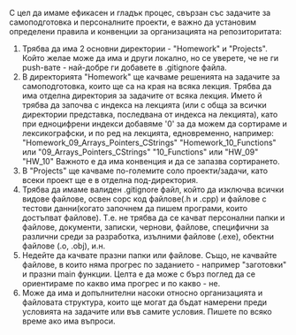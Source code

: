 С цел да имаме ефикасен и гладък процес, свързан със задачите за самоподготовка и персоналните проекти, е важно да установим определени правила и конвенции за организацията на репозиторитата:
1. Трябва да има 2 основни директории - "Homework" и "Projects". Който желае може да има и други локално, но се уверете, че не ги push-вате - най-добре ги добавете в .gitignore файла.
2. В директорията "Homework" ще качваме решенията на задачите за самоподготовка, които ще са на края на всяка лекция. Трябва да има отделна директория за задачите от всяка лекция. Името й трябва да започва с индекса на лекцията (или с обща за всички директории представка, последвана от индекса на лекцията), като при едноцифрени индекси добавяме '0' за да можем да сортираме и лексикографски, и по ред на лекцията, едновременно, например: 
"Homework_09_Arrays_Pointers_CStrings"
"Homework_10_Functions"
или
"09_Arrays_Pointers_CStrings"
"10_Functions"
или
"HW_09"
"HW_10"
Важното е да има конвенция и да се запазва сортирането.
3. В "Projects" ще качваме по-големите соло проекти/задачи, като всеки проект ще е в отделна под-директория.
4. Трябва да имаме валиден .gitignore файл, който да изключва всички видове файлове, освен сорс код файлове(.h и .cpp) и файлове с тестови данни(когато започнем да пишем програми, които достъпват файлове). Т.е. не трябва да се качват персонални папки и файлове, документи, записки, чернови, файлове, специфични за различни среди за разработка, изълними файлове (.еxe), обектни файлове (.o, .obj), и.н.
5. Недейте да качвате празни папки или файлове. Също, не качвайте файлове, в които няма прогрес по заданието - например "заготовки" и празни main функции. Целта е да може с бърз поглед да се ориентираме по какво има прогрес и по какво - не.
6. Може да има и допълнителни насоки относно организацията и файловата структура, които ще могат да бъдат намерени преди условията на задачите или във самите условия.
Пишете по всяко време ако има въпроси.
